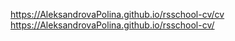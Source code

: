 https://AleksandrovaPolina.github.io/rsschool-cv/cv
https://AleksandrovaPolina.github.io/rsschool-cv/